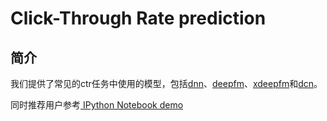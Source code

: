 
# Click-Through Rate prediction

## 简介
我们提供了常见的ctr任务中使用的模型，包括[dnn](https://github.com/PaddlePaddle/models/tree/develop/PaddleRec/ctr/dnn)、[deepfm](https://github.com/PaddlePaddle/models/tree/develop/PaddleRec/ctr/deepfm)、[xdeepfm](https://github.com/PaddlePaddle/models/tree/develop/PaddleRec/ctr/xdeepfm)和[dcn](https://github.com/PaddlePaddle/models/tree/develop/PaddleRec/ctr/dcn)。

同时推荐用户参考[ IPython Notebook demo](https://aistudio.baidu.com/aistudio/projectDetail/124378)
